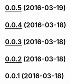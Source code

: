 <a name="0.0.5"></a>
## [0.0.5](https://github.com/mathiasarmstrong/revinue-account-manager/compare/0.0.4...v0.0.5) (2016-03-19)




<a name="0.0.4"></a>
## [0.0.4](https://github.com/mathiasarmstrong/revinue-account-manager/compare/0.0.3...v0.0.4) (2016-03-18)




<a name="0.0.3"></a>
## [0.0.3](https://github.com/mathiasarmstrong/revinue-account-manager/compare/0.0.2...v0.0.3) (2016-03-18)




<a name="0.0.2"></a>
## [0.0.2](https://github.com/mathiasarmstrong/revinue-account-manager/compare/0.0.1...v0.0.2) (2016-03-18)




<a name="0.0.1"></a>
## 0.0.1 (2016-03-18)




